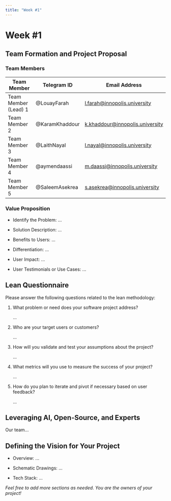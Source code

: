 ```yaml
---
title: "Week #1"
---
```


# Week #1

## **Team Formation and Project Proposal**

### **Team Members**

| Team Member          | Telegram ID    | Email Address                   |
| -------------------- | -------------- | ------------------------------- |
| Team Member (Lead) 1 | @LouayFarah    | l.farah@innopolis.university    |
| Team Member 2        | @KaramKhaddour | k.khaddour@innopolis.university |
| Team Member 3        | @LaithNayal    | l.nayal@innopolis.university    |
| Team Member 4        | @aymendaassi   | m.daassi@innopolis.university   |
| Team Member 5        | @SaleemAsekrea | s.asekrea@innopolis.university  |

### **Value Proposition**

- Identify the Problem:
  ...

- Solution Description:
  ...

- Benefits to Users:
  ...

- Differentiation:
  ...

- User Impact:
  ...

- User Testimonials or Use Cases:
  ...

## **Lean Questionnaire**

Please answer the following questions related to the lean methodology:

1. What problem or need does your software project address?

   ...

2. Who are your target users or customers?

   ...

3. How will you validate and test your assumptions about the project?

   ...

4. What metrics will you use to measure the success of your project?

   ...

5. How do you plan to iterate and pivot if necessary based on user feedback?

   ...

## **Leveraging AI, Open-Source, and Experts**

Our team...

## **Defining the Vision for Your Project**

- Overview: ...

- Schematic Drawings: ...

- Tech Stack: ...

_Feel free to add more sections as needed. You are the owners of your project!_
